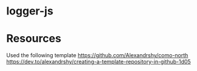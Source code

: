 # logger-js



# Resources

Used the following template
https://github.com/Alexandrshy/como-north
https://dev.to/alexandrshy/creating-a-template-repository-in-github-1d05
